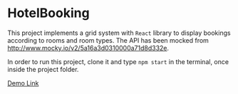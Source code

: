 # HotelBooking
This project implements a grid system with `React` library to display bookings according to rooms and room types.
The API has been mocked from http://www.mocky.io/v2/5a16a3d0310000a71d8d332e.

In order to run this project, clone it and type `npm start` in the terminal, once inside the project folder. 

[Demo Link](http://hotel-booking-info.surge.sh/)
